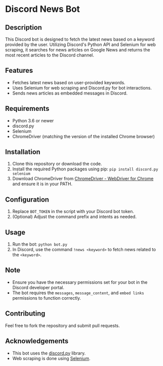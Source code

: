 # Discord News Bot

## Description
This Discord bot is designed to fetch the latest news based on a keyword provided by the user. Utilizing Discord's Python API and Selenium for web scraping, it searches for news articles on Google News and returns the most recent articles to the Discord channel.

## Features
- Fetches latest news based on user-provided keywords.
- Uses Selenium for web scraping and Discord.py for bot interactions.
- Sends news articles as embedded messages in Discord.

## Requirements
- Python 3.6 or newer
- discord.py
- Selenium
- ChromeDriver (matching the version of the installed Chrome browser)

## Installation

1. Clone this repository or download the code.
2. Install the required Python packages using pip:
`pip install discord.py selenium`
3. Download ChromeDriver from [ChromeDriver - WebDriver for Chrome](https://sites.google.com/a/chromium.org/chromedriver/) and ensure it is in your PATH.

## Configuration

1. Replace `BOT_TOKEN` in the script with your Discord bot token.
2. (Optional) Adjust the command prefix and intents as needed.

## Usage

1. Run the bot:
`python bot.py`
2. In Discord, use the command `!news <keyword>` to fetch news related to the `<keyword>`.

## Note
- Ensure you have the necessary permissions set for your bot in the Discord developer portal.
- The bot requires the `messages`, `message_content`, and `embed links` permissions to function correctly.

## Contributing
Feel free to fork the repository and submit pull requests.

## Acknowledgements
- This bot uses the [discord.py](https://github.com/Rapptz/discord.py) library.
- Web scraping is done using [Selenium](https://selenium-python.readthedocs.io/).

